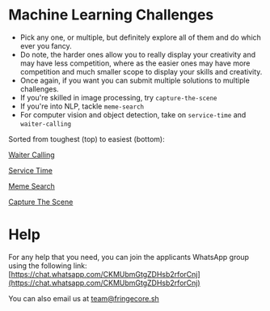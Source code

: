 # Machine Learning Challenges

- Pick any one, or multiple, but definitely explore all of them and do which ever you fancy.
- Do note, the harder ones allow you to really display your creativity and may have less competition, where as the easier ones may have more competition and much smaller scope to display your skills and creativity.
- Once again, if you want you can submit multiple solutions to multiple challenges.
- If you're skilled in image processing, try `capture-the-scene`
- If you're into NLP, tackle `meme-search`
- For computer vision and object detection, take on `service-time` and `waiter-calling`

Sorted from toughest (top) to easiest (bottom):

[Waiter Calling](https://www.notion.so/Waiter-Calling-15a1e8a12af181b29736ecb644fdb4e6?pvs=21)

[Service Time](https://www.notion.so/Service-Time-15a1e8a12af181dc9460ea01f4518d84?pvs=21)

[Meme Search](https://www.notion.so/Meme-Search-15a1e8a12af18194bb4deab5f1852f20?pvs=21)

[Capture The Scene](https://www.notion.so/Capture-The-Scene-15a1e8a12af181be8f08d5de24ca90c3?pvs=21)

# Help

For any help that you need, you can join the applicants WhatsApp group using the following link: [https://chat.whatsapp.com/CKMUbmGtgZDHsb2rforCnj](https://chat.whatsapp.com/CKMUbmGtgZDHsb2rforCnj)

You can also email us at [team@fringecore.sh](mailto:team@fringecore.sh)